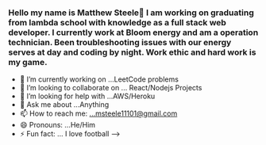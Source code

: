 ### Hello my name is Matthew Steele👋 I am working on graduating from lambda school with knowledge as a full stack web developer. I currently work at Bloom energy and am a operation technician. Been troubleshooting issues with our energy serves at day and coding by night. Work ethic and hard work is my game. 

- 🔭 I’m currently working on ...LeetCode problems
- 👯 I’m looking to collaborate on ... React/Nodejs Projects
- 🤔 I’m looking for help with ...AWS/Heroku
- 💬 Ask me about ...Anything
- 📫 How to reach me: ...msteele11101@gmail.com
- 😄 Pronouns: ...He/Him
- ⚡ Fun fact: ... I love football
-->
